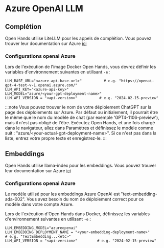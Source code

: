 # Azure OpenAI LLM

## Complétion

Open Hands utilise LiteLLM pour les appels de complétion. Vous pouvez trouver leur documentation sur Azure [ici](https://docs.litellm.ai/docs/providers/azure)

### Configurations openai Azure

Lors de l'exécution de l'image Docker Open Hands, vous devrez définir les variables d'environnement suivantes en utilisant `-e` :

```
LLM_BASE_URL="<azure-api-base-url>"          # e.g. "https://openai-gpt-4-test-v-1.openai.azure.com/"
LLM_API_KEY="<azure-api-key>"
LLM_MODEL="azure/<your-gpt-deployment-name>"
LLM_API_VERSION = "<api-version>"          # e.g. "2024-02-15-preview"
```

:::note
Vous pouvez trouver le nom de votre déploiement ChatGPT sur la page des déploiements sur Azure. Par défaut ou initialement, il pourrait être le même que le nom du modèle de chat (par exemple 'GPT4-1106-preview'), mais il n'est pas obligé de l'être. Exécutez Open Hands, et une fois chargé dans le navigateur, allez dans Paramètres et définissez le modèle comme suit : "azure/&lt;your-actual-gpt-deployment-name&gt;". Si ce n'est pas dans la liste, entrez votre propre texte et enregistrez-le.
:::

## Embeddings

Open Hands utilise llama-index pour les embeddings. Vous pouvez trouver leur documentation sur Azure [ici](https://docs.llamaindex.ai/en/stable/api_reference/embeddings/azure_openai/)

### Configurations openai Azure

Le modèle utilisé pour les embeddings Azure OpenAI est "text-embedding-ada-002".
Vous avez besoin du nom de déploiement correct pour ce modèle dans votre compte Azure.

Lors de l'exécution d'Open Hands dans Docker, définissez les variables d'environnement suivantes en utilisant `-e` :

```
LLM_EMBEDDING_MODEL="azureopenai"
LLM_EMBEDDING_DEPLOYMENT_NAME = "<your-embedding-deployment-name>"        # e.g. "TextEmbedding...<etc>"
LLM_API_VERSION = "<api-version>"         # e.g. "2024-02-15-preview"
```
